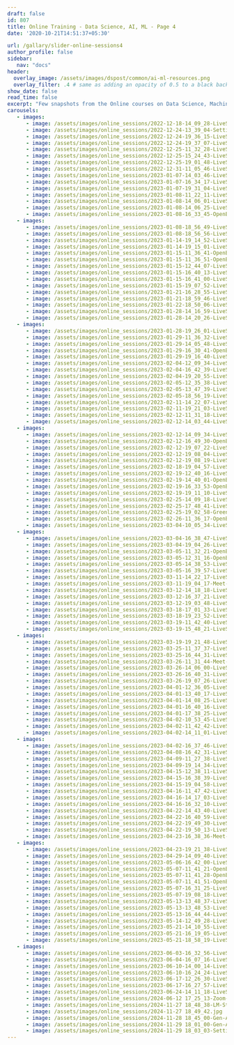 ```yaml
---
draft: false
id: 807    
title: Online Training - Data Science, AI, ML - Page 4
date: '2020-10-21T14:51:37+05:30'

url: /gallary/slider-online-sessions4
author_profile: false
sidebar:
   nav: "docs"
header:
  overlay_image: /assets/images/dspost/common/ai-ml-resources.png
  overlay_filter: .4 # same as adding an opacity of 0.5 to a black background
show_date: false
read_time: false
excerpt: "Few snapshots from the Online courses on Data Science, Machine Learning, Deep Learning, NLP, Project Management, Agile Management. 2000+ learners, 400+ sessions, 1600+ Hours. Learners across the Glove."
carousels:
   - images: 
      - image: /assets/images/online_sessions/2022-12-18-14_09_28-LiveSession-upGrad.png
      - image: /assets/images/online_sessions/2022-12-24-13_39_04-Settings.png
      - image: /assets/images/online_sessions/2022-12-24-19_36_15-LiveSession-upGrad.png
      - image: /assets/images/online_sessions/2022-12-24-19_37_07-LiveSession-upGrad.png
      - image: /assets/images/online_sessions/2022-12-25-11_32_28-LiveSession-upGrad.png
      - image: /assets/images/online_sessions/2022-12-25-15_24_43-LiveSession-upGrad.png
      - image: /assets/images/online_sessions/2022-12-25-19_01_48-LiveSession-upGrad.png
      - image: /assets/images/online_sessions/2022-12-31-11_05_46-LiveSession-upGrad.png
      - image: /assets/images/online_sessions/2023-01-07-14_03_46-LiveSession-upGrad.jpg
      - image: /assets/images/online_sessions/2023-01-07-16_34_17-LiveSession-upGrad.jpg
      - image: /assets/images/online_sessions/2023-01-07-19_31_04-LiveSession-upGrad.jpg
      - image: /assets/images/online_sessions/2023-01-08-11_22_11-LiveSession-upGrad.jpg
      - image: /assets/images/online_sessions/2023-01-08-14_06_01-LiveSession-upGrad.jpg
      - image: /assets/images/online_sessions/2023-01-08-14_06_25-LiveSession-upGrad.jpg
      - image: /assets/images/online_sessions/2023-01-08-16_33_45-OpenBoard.jpg
   - images: 
      - image: /assets/images/online_sessions/2023-01-08-18_56_49-LiveSession-upGrad.jpg
      - image: /assets/images/online_sessions/2023-01-08-18_56_56-LiveSession-upGrad.jpg
      - image: /assets/images/online_sessions/2023-01-14-19_14_52-LiveSession-upGrad.jpg
      - image: /assets/images/online_sessions/2023-01-14-19_15_01-LiveSession-upGrad.jpg
      - image: /assets/images/online_sessions/2023-01-15-11_36_41-OpenBoard.jpg
      - image: /assets/images/online_sessions/2023-01-15-11_36_51-OpenBoard.jpg
      - image: /assets/images/online_sessions/2023-01-15-12_44_07-LiveSession-upGrad.jpg
      - image: /assets/images/online_sessions/2023-01-15-16_40_13-LiveSession-upGrad.jpg
      - image: /assets/images/online_sessions/2023-01-15-16_41_00-LiveSession-upGrad.jpg
      - image: /assets/images/online_sessions/2023-01-15-19_07_52-LiveSession-upGrad.jpg
      - image: /assets/images/online_sessions/2023-01-21-16_28_55-LiveSession-upGrad.jpg
      - image: /assets/images/online_sessions/2023-01-21-18_59_46-LiveSession-upGrad.jpg
      - image: /assets/images/online_sessions/2023-01-22-18_50_06-LiveSession-upGrad.jpg
      - image: /assets/images/online_sessions/2023-01-28-14_16_59-LiveSession-upGrad.jpg
      - image: /assets/images/online_sessions/2023-01-28-14_20_26-LiveSession-upGrad.jpg
   - images: 
      - image: /assets/images/online_sessions/2023-01-28-19_26_01-LiveSession-upGrad.jpg
      - image: /assets/images/online_sessions/2023-01-29-11_36_32-LiveSession-upGrad.jpg
      - image: /assets/images/online_sessions/2023-01-29-14_05_48-LiveSession-upGrad.jpg
      - image: /assets/images/online_sessions/2023-01-29-16_30_41-OpenBoard.jpg
      - image: /assets/images/online_sessions/2023-01-29-19_16_40-LiveSession-upGrad.jpg
      - image: /assets/images/online_sessions/2023-02-04-12_09_34-LiveSession-upGrad.jpg
      - image: /assets/images/online_sessions/2023-02-04-16_42_39-LiveSession-upGrad.jpg
      - image: /assets/images/online_sessions/2023-02-04-19_20_55-LiveSession-upGrad.jpg
      - image: /assets/images/online_sessions/2023-02-05-12_35_38-LiveSession-upGrad.jpg
      - image: /assets/images/online_sessions/2023-02-05-13_47_39-LiveSession-upGrad.jpg
      - image: /assets/images/online_sessions/2023-02-05-18_56_19-LiveSession-upGrad.jpg
      - image: /assets/images/online_sessions/2023-02-11-14_22_07-LiveSession-upGrad.jpg
      - image: /assets/images/online_sessions/2023-02-11-19_21_03-LiveSession-upGrad.jpg
      - image: /assets/images/online_sessions/2023-02-12-11_31_18-LiveSession-upGrad.jpg
      - image: /assets/images/online_sessions/2023-02-12-14_03_44-LiveSession-upGrad.jpg
   - images: 
      - image: /assets/images/online_sessions/2023-02-12-14_09_34-LiveSession-upGrad.jpg
      - image: /assets/images/online_sessions/2023-02-12-16_49_30-OpenBoard.jpg
      - image: /assets/images/online_sessions/2023-02-12-19_07_22-LiveSession-upGrad.jpg
      - image: /assets/images/online_sessions/2023-02-12-19_08_04-LiveSession-upGrad.jpg
      - image: /assets/images/online_sessions/2023-02-12-19_08_19-LiveSession-upGrad.jpg
      - image: /assets/images/online_sessions/2023-02-18-19_04_57-LiveSession-upGrad-Brave.jpg
      - image: /assets/images/online_sessions/2023-02-19-12_40_16-LiveSession-upGrad-Brave.jpg
      - image: /assets/images/online_sessions/2023-02-19-14_40_01-OpenBoard.jpg
      - image: /assets/images/online_sessions/2023-02-19-16_33_53-OpenBoard.jpg
      - image: /assets/images/online_sessions/2023-02-19-19_11_10-LiveSession-upGrad-Brave.jpg
      - image: /assets/images/online_sessions/2023-02-25-14_09_18-LiveSession-upGrad.png
      - image: /assets/images/online_sessions/2023-02-25-17_48_41-LiveSession-upGrad.png
      - image: /assets/images/online_sessions/2023-02-25-19_02_58-Greenshot.png
      - image: /assets/images/online_sessions/2023-02-26-11_36_17-OpenBoard.png
      - image: /assets/images/online_sessions/2023-03-04-10_05_34-LiveSession-upGrad.png
   - images: 
      - image: /assets/images/online_sessions/2023-03-04-16_38_47-LiveSession-upGrad.png
      - image: /assets/images/online_sessions/2023-03-04-19_04_26-LiveSession-upGrad.png
      - image: /assets/images/online_sessions/2023-03-05-11_32_21-OpenBoard.png
      - image: /assets/images/online_sessions/2023-03-05-12_31_16-OpenBoard.png
      - image: /assets/images/online_sessions/2023-03-05-14_38_53-LiveSession-upGrad.png
      - image: /assets/images/online_sessions/2023-03-05-16_39_57-LiveSession-upGrad.png
      - image: /assets/images/online_sessions/2023-03-11-14_22_17-LiveSession-upGrad.png
      - image: /assets/images/online_sessions/2023-03-11-19_04_17-Meet-jum-ugrn-iqg.png
      - image: /assets/images/online_sessions/2023-03-12-14_18_18-LiveSession-upGrad.png
      - image: /assets/images/online_sessions/2023-03-12-16_37_21-LiveSession-upGrad.png
      - image: /assets/images/online_sessions/2023-03-12-19_03_48-LiveSession-upGrad.png
      - image: /assets/images/online_sessions/2023-03-18-17_01_33-LiveSession-upGrad.png
      - image: /assets/images/online_sessions/2023-03-18-19_23_52-LiveSession-upGrad.png
      - image: /assets/images/online_sessions/2023-03-19-11_42_40-LiveSession-upGrad.png
      - image: /assets/images/online_sessions/2023-03-19-15_48_21-LiveSession-upGrad.png
   - images: 
      - image: /assets/images/online_sessions/2023-03-19-19_21_48-LiveSession-upGrad.png
      - image: /assets/images/online_sessions/2023-03-25-11_37_37-LiveSession-upGrad.png
      - image: /assets/images/online_sessions/2023-03-25-16_44_31-LiveSession-upGrad.png
      - image: /assets/images/online_sessions/2023-03-26-11_31_44-Meet-ouy-esgx-pnt.png
      - image: /assets/images/online_sessions/2023-03-26-14_06_00-LiveSession-upGrad.png
      - image: /assets/images/online_sessions/2023-03-26-16_40_31-LiveSession-upGrad.png
      - image: /assets/images/online_sessions/2023-03-26-19_07_26-LiveSession-upGrad.png
      - image: /assets/images/online_sessions/2023-04-01-12_36_05-LiveSession-upGrad.png
      - image: /assets/images/online_sessions/2023-04-01-13_40_17-LiveSession-upGrad.png
      - image: /assets/images/online_sessions/2023-04-01-14_08_25-LiveSession-upGrad.png
      - image: /assets/images/online_sessions/2023-04-01-16_40_16-LiveSession-upGrad.png
      - image: /assets/images/online_sessions/2023-04-01-17_38_25-LiveSession-upGrad.png
      - image: /assets/images/online_sessions/2023-04-02-10_53_45-LiveSession-upGrad.png
      - image: /assets/images/online_sessions/2023-04-02-11_42_42-LiveSession-upGrad.png
      - image: /assets/images/online_sessions/2023-04-02-14_11_01-LiveSession-upGrad.png
   - images: 
      - image: /assets/images/online_sessions/2023-04-02-16_37_46-LiveSession-upGrad.png
      - image: /assets/images/online_sessions/2023-04-08-16_42_31-LiveSession-upGrad.png
      - image: /assets/images/online_sessions/2023-04-09-11_27_38-LiveSession-upGrad.png
      - image: /assets/images/online_sessions/2023-04-09-19_14_34-LiveSession-upGrad.png
      - image: /assets/images/online_sessions/2023-04-15-12_38_11-LiveSession-upGrad.png
      - image: /assets/images/online_sessions/2023-04-15-16_38_39-LiveSession-upGrad.png
      - image: /assets/images/online_sessions/2023-04-15-19_04_58-LiveSession-upGrad.png
      - image: /assets/images/online_sessions/2023-04-16-11_47_42-LiveSession-upGrad.png
      - image: /assets/images/online_sessions/2023-04-16-14_17_03-LiveSession-upGrad.png
      - image: /assets/images/online_sessions/2023-04-16-16_32_10-LiveSession-upGrad.png
      - image: /assets/images/online_sessions/2023-04-22-14_43_40-LiveSession-upGrad.png
      - image: /assets/images/online_sessions/2023-04-22-16_40_59-LiveSession-upGrad.png
      - image: /assets/images/online_sessions/2023-04-22-19_49_30-LiveSession-upGrad.png
      - image: /assets/images/online_sessions/2023-04-22-19_50_13-LiveSession-upGrad.png
      - image: /assets/images/online_sessions/2023-04-23-16_38_36-Meet-qvu-gjwx-nyy.png
   - images: 
      - image: /assets/images/online_sessions/2023-04-23-19_21_38-LiveSession-upGrad.png
      - image: /assets/images/online_sessions/2023-04-29-14_09_40-LiveSession-upGrad.png
      - image: /assets/images/online_sessions/2023-05-06-16_42_00-LiveSession-upGrad.png
      - image: /assets/images/online_sessions/2023-05-07-11_41_21-OpenBoard.png
      - image: /assets/images/online_sessions/2023-05-07-11_41_28-OpenBoard.png
      - image: /assets/images/online_sessions/2023-05-07-11_41_51-OpenBoard.png
      - image: /assets/images/online_sessions/2023-05-07-16_31_25-LiveSession-upGrad.png
      - image: /assets/images/online_sessions/2023-05-07-19_08_18-LiveSession-upGrad.png
      - image: /assets/images/online_sessions/2023-05-13-13_48_37-LiveSession-upGrad.png
      - image: /assets/images/online_sessions/2023-05-13-13_48_53-LiveSession-upGrad.png
      - image: /assets/images/online_sessions/2023-05-13-16_44_44-LiveSession-upGrad.png
      - image: /assets/images/online_sessions/2023-05-14-12_49_28-LiveSession-upGrad.png
      - image: /assets/images/online_sessions/2023-05-21-14_10_55-LiveSession-upGrad.png
      - image: /assets/images/online_sessions/2023-05-21-16_19_05-LiveSession-upGrad.png
      - image: /assets/images/online_sessions/2023-05-21-18_58_19-LiveSession-upGrad.png
   - images: 
      - image: /assets/images/online_sessions/2023-06-03-16_32_56-LiveSession-upGrad.png
      - image: /assets/images/online_sessions/2023-06-04-16_07_16-LiveSession-upGrad.png
      - image: /assets/images/online_sessions/2023-06-10-14_00_14-LiveSession-upGrad.png
      - image: /assets/images/online_sessions/2023-06-10-16_24_24-LiveSession-upGrad.png
      - image: /assets/images/online_sessions/2023-06-17-12_26_30-LiveSession-upGrad.png
      - image: /assets/images/online_sessions/2023-06-17-16_27_57-LiveSession-upGrad.png
      - image: /assets/images/online_sessions/2023-06-24-14_11_18-LiveSession-upGrad.png
      - image: /assets/images/online_sessions/2024-06-12 17_25_13-Zoom-Meeting.jpg
      - image: /assets/images/online_sessions/2024-11-27 18_48_38-LM-Studio.jpg
      - image: /assets/images/online_sessions/2024-11-27 18_49_42.jpg
      - image: /assets/images/online_sessions/2024-11-28 18_45_00-Gen-AI-Training-Nov-26 -29.jpg
      - image: /assets/images/online_sessions/2024-11-29 18_01_00-Gen-AI-Training-Nov-26 -2.jpg
      - image: /assets/images/online_sessions/2024-11-29 18_03_03-Settings.jpg
---    
```




